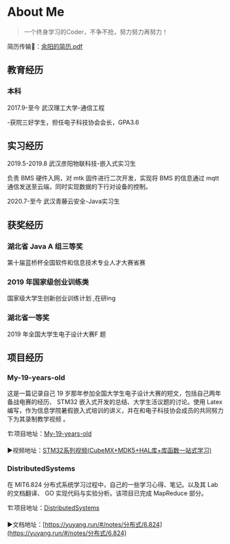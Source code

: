 # About Me

> 一个终身学习的Coder，不争不抢，努力努力再努力！

简历传输🚪：[余阳的简历.pdf](余阳.pdf ':ignore')

## 教育经历

### 本科

2017.9-至今 武汉理工大学-通信工程

-获院三好学生，担任电子科技协会会长，GPA3.6

## 实习经历

2019.5-2019.8 武汉彦阳物联科技-嵌入式实习生

负责 BMS 硬件入网，对 mtk 固件进行二次开发，实现将 BMS 的信息通过 mqtt 通信发送至云端，同时实现数据的下行对设备的控制。  

2020.7-至今 武汉青藤云安全-Java实习生


## 获奖经历

### 湖北省 Java A 组三等奖  

第十届蓝桥杯全国软件和信息技术专业人才大赛省赛  

### 2019 年国家级创业训练类  

国家级大学生创新创业训练计划 ,在研ing

### 湖北省一等奖  

2019 年全国大学生电子设计大赛F 题  

## 项目经历

### My-19-years-old  

这是一篇记录自己 19 岁那年参加全国大学生电子设计大赛的短文，包括自己两年备战电赛的经历、 STM32 嵌入式开发的总结、大学生活议题的讨论。使用 Latex 编写，作为信息学院暑假嵌入式培训的讲义，并在和电子科技协会成员的共同努力下为其录制教学视频 。

🏗项目地址：[My-19-years-old](https://github.com/CNYuYang/My-19-years-old)

▶视频地址：[STM32系列视频(CubeMX+MDK5+HAL库+库函数一站式学习)](https://www.bilibili.com/video/BV1q4411d7RX)

### DistributedSystems

在 MIT6.824 分布式系统学习过程中，自己的一些学习心得、笔记。以及其 Lab 的文档翻译、 GO 实现代码与实验分析。该项目已完成 MapReduce 部分。

🏗项目地址：[DistributedSystems](https://github.com/CNYuYang/DistributedSystems)

▶文档地址：[https://yuyang.run/#/notes/分布式/6.824](https://yuyang.run/#/notes/分布式/6.824)
